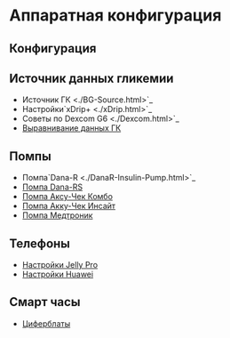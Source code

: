 # Аппаратная конфигурация

## Конфигурация

## Источник данных гликемии

- Источник ГК \<./BG-Source.html>\`\_
- Настройки\`xDrip+ \<./xDrip.html>\`\_
- Советы по Dexcom G6 \<./Dexcom.html>\`\_
- [Выравнивание данных ГК](../../Usage/Smoothing-Blood-Glucose-Data-in-xDrip.md)

## Помпы

- Помпа\`Dana-R \<./DanaR-Insulin-Pump.html>\`\_
- [Помпа Dana-RS](./DanaRS-Insulin-Pump.html)
- [Помпа Аксу-Чек Комбо](./Accu-Chek-Combo-Pump.html)
- [Помпа Акку-Чек Инсайт](./Accu-Chek-Insight-Pump.html)
- [Помпа Медтроник](./MedtronicPump.html)

## Телефоны

- [Настройки Jelly Pro](./../../Usage/jelly.md)
- [Настройки Huawei](../../Usage/huawei.md)

## Смарт часы

- [Циферблаты](../Watchfaces.md)
